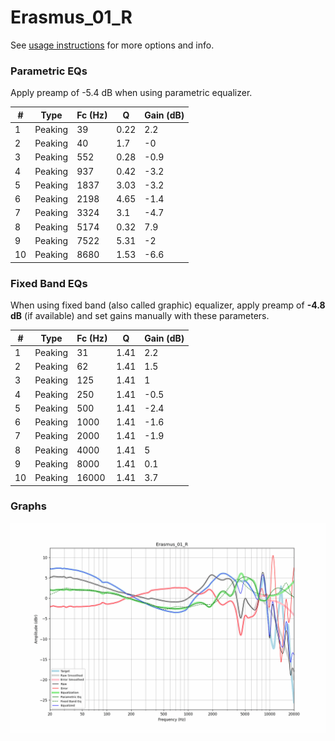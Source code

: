 # Erasmus_01_R
See [usage instructions](https://github.com/jaakkopasanen/AutoEq#usage) for more options and info.

### Parametric EQs
Apply preamp of -5.4 dB when using parametric equalizer.

|   # | Type    |   Fc (Hz) |    Q |   Gain (dB) |
|-----|---------|-----------|------|-------------|
|   1 | Peaking |        39 | 0.22 |         2.2 |
|   2 | Peaking |        40 | 1.7  |        -0   |
|   3 | Peaking |       552 | 0.28 |        -0.9 |
|   4 | Peaking |       937 | 0.42 |        -3.2 |
|   5 | Peaking |      1837 | 3.03 |        -3.2 |
|   6 | Peaking |      2198 | 4.65 |        -1.4 |
|   7 | Peaking |      3324 | 3.1  |        -4.7 |
|   8 | Peaking |      5174 | 0.32 |         7.9 |
|   9 | Peaking |      7522 | 5.31 |        -2   |
|  10 | Peaking |      8680 | 1.53 |        -6.6 |

### Fixed Band EQs
When using fixed band (also called graphic) equalizer, apply preamp of **-4.8 dB** (if available) and set gains manually with these parameters.

|   # | Type    |   Fc (Hz) |    Q |   Gain (dB) |
|-----|---------|-----------|------|-------------|
|   1 | Peaking |        31 | 1.41 |         2.2 |
|   2 | Peaking |        62 | 1.41 |         1.5 |
|   3 | Peaking |       125 | 1.41 |         1   |
|   4 | Peaking |       250 | 1.41 |        -0.5 |
|   5 | Peaking |       500 | 1.41 |        -2.4 |
|   6 | Peaking |      1000 | 1.41 |        -1.6 |
|   7 | Peaking |      2000 | 1.41 |        -1.9 |
|   8 | Peaking |      4000 | 1.41 |         5   |
|   9 | Peaking |      8000 | 1.41 |         0.1 |
|  10 | Peaking |     16000 | 1.41 |         3.7 |

### Graphs
![](./Erasmus_01_R.png)
